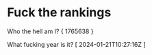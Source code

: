 # Fuck the rankings

Who the hell am I?
{ 1765638 }

What fucking year is it?
[ 2024-01-21T10:27:16Z ]
